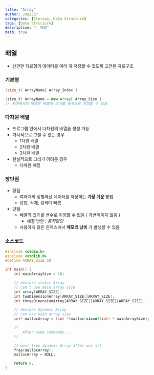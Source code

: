 ```yaml
---
title: "Array"
author: Joe2357
categories: [Storage, Data Structure]
tags: [Data Structure]
description: "- 배열"
math: true
---
```




## 배열

  - 선언한 자료형의 데이터를 여러 개 저장할 수 있도록 고안된 자료구조

    

### 기본형

  ```c
  (size_t) ArrayName[ Array_Index ]
  ```

  ```java
  (size_t) ArrayName = new Array[ Array_Size ]
  // 자바에서의 배열은 배열의 크기를 동적으로 지정할 수 있음
  ```



### 다차원 배열

  - 프로그램 안에서 다차원의 배열을 생성 가능
  - 가시적으로 그릴 수 있는 경우
    - 1차원 배열
    - 2차원 배열
    - 3차원 배열
  - 현실적으로 그리기 어려운 경우
    - 다차원 배열



### 장단점

  - 장점
    - 여러개의 정형화된 데이터를 저장하는 **가장 쉬운** 방법
    - 삽입, 삭제, 검색이 빠름
  - 단점
    - 배열의 크기를 변수로 지정할 수 없음 ( 가변적이지 않음 )
      - 해결 방안 : *동적할당*
    - 사용하지 않은 인덱스에서 **메모리 낭비** 가 발생할 수 있음



### 소스코드

```c
#include <stdio.h>
#include <stdlib.h>
#define ARRAY_SIZE 10

int main() {
    int mainArraySize = 10;

    // declare static Array
    // can't use main array size
    int array[ARRAY_SIZE];
    int twoDimensionArray[ARRAY_SIZE][ARRAY_SIZE];
    int threeDimensionArray[ARRAY_SIZE][ARRAY_SIZE][ARRAY_SIZE];

    // declare dynamic Array
    // can use main array size
    int* mallocArray = (int *)malloc(sizeof(int) * mainArraySize);

    /*
        After some commands...
    */

    // must free dynamic Array after use all
    free(mallocArray);
    mallocArray = NULL;

    return 0;
}
```